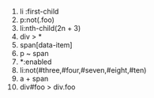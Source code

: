 1. li :first-child
2. p:not(.foo)
3. li:nth-child(2n + 3)
4. div > *
5. span[data-item]
6. p ~ span
7. *:enabled
8. li:not(#three,#four,#seven,#eight,#ten)
9. a + span
10. div#foo > div.foo 
    